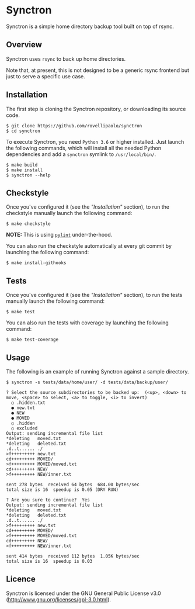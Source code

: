 Synctron
========

Synctron is a simple home directory backup tool built on top of rsync.



## Overview

Synctron uses `rsync` to back up home directories.

Note that, at present, this is not designed to be a generic rsync frontend but just to serve a specific use case.



## Installation

The first step is cloning the Synctron repository, or downloading its source code.

```
$ git clone https://github.com/rovellipaolo/synctron
$ cd synctron
```

To execute Synctron, you need `Python 3.6` or higher installed.
Just launch the following commands, which will install all the needed Python dependencies and add a `synctron` symlink to `/usr/local/bin/`.

```
$ make build
$ make install
$ synctron --help
```



## Checkstyle

Once you've configured it (see the _"Installation"_ section), to run the checkstyle manually launch the following command:
```
$ make checkstyle
```
**NOTE:** This is using [`pylint`](https://github.com/PyCQA/pylint) under-the-hood.

You can also run the checkstyle automatically at every git commit by launching the following command:
```
$ make install-githooks
```



## Tests

Once you've configured it (see the _"Installation"_ section), to run the tests manually launch the following command:
```
$ make test
```

You can also run the tests with coverage by launching the following command:
```
$ make test-coverage
```



## Usage

The following is an example of running Synctron against a sample directory.
```
$ synctron -s tests/data/home/user/ -d tests/data/backup/user/

? Select the source subdirectories to be backed up:  (<up>, <down> to move, <space> to select, <a> to toggle, <i> to invert)
  ○ .hidden.txt
  ● new.txt
  ● NEW
  ● MOVED
  ○ .hidden
  ○ excluded
Output: sending incremental file list
*deleting   moved.txt
*deleting   deleted.txt
.d..t...... ./
>f+++++++++ new.txt
cd+++++++++ MOVED/
>f+++++++++ MOVED/moved.txt
cd+++++++++ NEW/
>f+++++++++ NEW/inner.txt

sent 278 bytes  received 64 bytes  684.00 bytes/sec
total size is 16  speedup is 0.05 (DRY RUN)

? Are you sure to continue?  Yes
Output: sending incremental file list
*deleting   moved.txt
*deleting   deleted.txt
.d..t...... ./
>f+++++++++ new.txt
cd+++++++++ MOVED/
>f+++++++++ MOVED/moved.txt
cd+++++++++ NEW/
>f+++++++++ NEW/inner.txt

sent 414 bytes  received 112 bytes  1.05K bytes/sec
total size is 16  speedup is 0.03
```



## Licence

Synctron is licensed under the GNU General Public License v3.0 (http://www.gnu.org/licenses/gpl-3.0.html).

